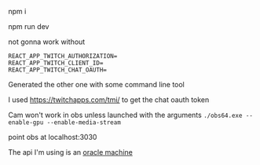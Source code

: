 npm i

npm run dev

not gonna work without 

```
REACT_APP_TWITCH_AUTHORIZATION=
REACT_APP_TWITCH_CLIENT_ID=
REACT_APP_TWITCH_CHAT_OAUTH=
```


Generated the other one with some command line tool

I used https://twitchapps.com/tmi/ to get the chat oauth token

Cam won't work in obs unless launched with the arguments
`./obs64.exe --enable-gpu --enable-media-stream`

point obs at localhost:3030

The api I'm using is an [oracle machine](https://en.wikipedia.org/wiki/Oracle_machine)